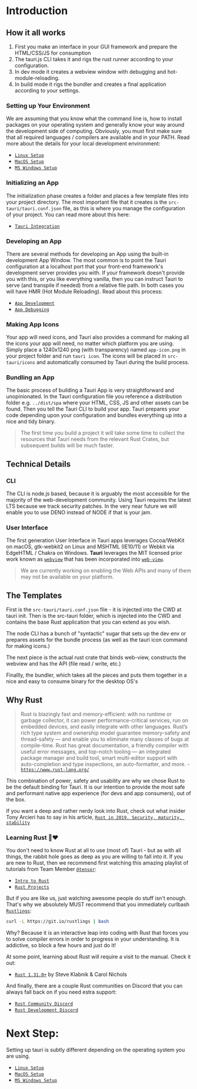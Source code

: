 # Introduction

## How it all works

1. First you make an interface in your GUI framework and prepare the HTML/CSS/JS
   for consumption
2. The tauri.js CLI takes it and rigs the rust runner according to your
   configuration.
3. In dev mode it creates a webview window with debugging and
   hot-module-reloading.
4. In build mode it rigs the bundler and creates a final application according
   to your settings.

### Setting up Your Environment

We are assuming that you know what the command line is, how to install packages
on your operating system and generally know your way around the development side
of computing. Obviously, you must first make sure that all required languages /
compilers are available and in your PATH. Read more about the details for your
local development environment:

-   [`Linux Setup`](https://github.com/tauri-apps/tauri/wiki/02.-Linux-Setup)
-   [`MacOS Setup`](https://github.com/tauri-apps/tauri/wiki/03.-MacOS-Setup)
-   [`MS Windows Setup`](https://github.com/tauri-apps/tauri/wiki/04.-MS-Windows-Setup)

### Initializing an App

The initialization phase creates a folder and places a few template files into
your project directory. The most important file that it creates is the
`src-tauri/tauri.conf.json` file, as this is where you manage the configuration
of your project. You can read more about this here:

-   [`Tauri Integration`](https://github.com/tauri-apps/tauri/wiki/05.-Tauri-Integration)

### Developing an App

There are several methods for developing an App using the built-in development
App Window. The most common is to point the Tauri configuration at a localhost
port that your front-end framework's development server provides you with. If
your framework doesn't provide you with this, or you like everything vanilla,
then you can instruct Tauri to serve (and transpile if needed) from a relative
file path. In both cases you will have HMR (Hot Module Reloading). Read about
this process:

-   [`App Development`](https://github.com/tauri-apps/tauri/wiki/06.-App-Development)
-   [`App Debugging`](https://github.com/tauri-apps/tauri/wiki/08.-App-Debugging)

### Making App Icons

Your app will need icons, and Tauri also provides a command for making all the
icons your app will need, no matter which platform you are using. Simply place a
1240x1240 png (with transparency) named `app-icon.png` in your project folder
and run `tauri icon`. The icons will be placed in `src-tauri/icons` and
automatically consumed by Tauri during the build process.

### Bundling an App

The basic process of building a Tauri App is very straightforward and
unopinionated. In the Tauri configuration file you reference a distribution
folder e.g. `../dist/spa` where your HTML, CSS, JS and other assets can be
found. Then you tell the Tauri CLI to build your app. Tauri prepares your code
depending upon your configuration and bundles everything up into a nice and tidy
binary.

> The first time you build a project it will take some time to collect the
> resources that Tauri needs from the relevant Rust Crates, but subsequent
> builds will be much faster.

## Technical Details

### CLI

The CLI is node.js based, because it is arguably the most accessible for the
majority of the web-development community. Using Tauri requires the latest LTS
because we track security patches. In the very near future we will enable you to
use DENO instead of NODE if that is your jam.

### User Interface

The first generation User Interface in Tauri apps leverages Cocoa/WebKit on
macOS, gtk-webkit2 on Linux and MSHTML (IE10/11) or Webkit via EdgeHTML / Chakra
on Windows. **Tauri** leverages the MIT licensed prior work known as
[`webview`](https://github.com/zserge/webview) that has been incorporated into
[`web-view`](https://github.com/Boscop/web-view).

> We are currently working on enabling the Web APIs and many of them may not be
> available on your platform.

## The Templates

First is the `src-tauri/tauri.conf.json` file - it is injected into the CWD at
tauri init. Then is the src-tauri folder, which is injected into the CWD and
contains the base Rust application that you can extend as you wish.

The node CLI has a bunch of "syntactic" sugar that sets up the dev env or
prepares assets for the bundle process (as well as the tauri icon command for
making icons.)

The next piece is the actual rust crate that binds web-view, constructs the
webview and has the API (file read / write, etc.)

Finallly, the bundler, which takes all the pieces and puts them together in a
nice and easy to consume binary for the desktop OS's

## Why Rust

> Rust is blazingly fast and memory-efficient: with no runtime or garbage
> collector, it can power performance-critical services, run on embedded
> devices, and easily integrate with other languages. Rust’s rich type system
> and ownership model guarantee memory-safety and thread-safety — and enable you
> to eliminate many classes of bugs at compile-time. Rust has great
> documentation, a friendly compiler with useful error messages, and top-notch
> tooling — an integrated package manager and build tool, smart multi-editor
> support with auto-completion and type inspections, an auto-formatter, and
> more. - [`https://www.rust-lang.org/`](https://www.rust-lang.org/)

This combination of power, safety and usability are why we chose Rust to be the
default binding for Tauri. It is our intention to provide the most safe and
performant native app experience (for devs and app consumers), out of the box.

If you want a deep and rather nerdy look into Rust, check out what insider Tony
Arcieri has to say in his article,
[`Rust in 2019. Security, maturity, stability`](https://tonyarcieri.com/rust-in-2019-security-maturity-stability)

### Learning Rust 🦀❤️

You don't need to know Rust at all to use (most of) Tauri - but as with all
things, the rabbit hole goes as deep as you are willing to fall into it. If you
are new to Rust, then we recommend first watching this amazing playlist of
tutorials from Team Member [`@tensor`](https://tensor-programming.com/):

-   [`Intro to Rust`](https://www.youtube.com/playlist?list=PLJbE2Yu2zumDF6BX6_RdPisRVHgzV02NW)
-   [`Rust Projects`](https://www.youtube.com/playlist?list=PLJbE2Yu2zumDD5vy2BuSHvFZU0a6RDmgb)

But if you are like us, just watching awesome people do stuff isn't enough.
That's why we absolutely MUST recommend that you immediately curlbash
[`Rustlings`](https://github.com/rust-lang/rustlings):

```bash
curl -L https://git.io/rustlings | bash
```

Why? Because it is an interactive leap into coding with Rust that forces you to
solve compiler errors in order to progress in your understanding. It is
addictive, so block a few hours and just do it!

At some point, learning about Rust will require a visit to the manual. Check it
out:

-   [`Rust 1.31.0+`](https://doc.rust-lang.org/stable/book/) by Steve Klabnik &
    Carol Nichols

And finally, there are a couple Rust communities on Discord that you can always
fall back on if you need estra support:

-   [`Rust Community Discord`](https://bit.ly/rust-community)
-   [`Rust Development Discord`](https://discord.gg/SG3m9pk)

# Next Step:

Setting up tauri is subtly different depending on the operating system you are
using.

-   [`Linux Setup`](https://github.com/tauri-apps/tauri/wiki/02.-Linux-Setup)
-   [`MacOS Setup`](https://github.com/tauri-apps/tauri/wiki/03.-MacOS-Setup)
-   [`MS Windows Setup`](https://github.com/tauri-apps/tauri/wiki/04.-MS-Windows-Setup)
